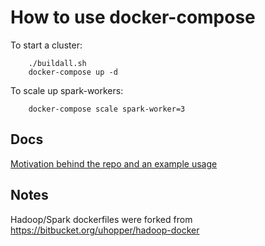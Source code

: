 # How to use docker-compose

To start a cluster:
```
    ./buildall.sh
    docker-compose up -d
```

To scale up spark-workers:
```
    docker-compose scale spark-worker=3
```

## Docs
[Motivation behind the repo and an example usage](https://medium.com/@ivanermilov/scalable-spark-hdfs-setup-using-docker-2fd0ffa1d6bf)

## Notes
Hadoop/Spark dockerfiles were forked from https://bitbucket.org/uhopper/hadoop-docker
